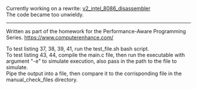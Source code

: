 Currently working on a rewrite: [v2_intel_8086_disassembler](https://github.com/Stef-van-Stipdonk/v2_intel_8086_disassembler)  
The code became too unwieldy. 

-----

Written as part of the homework for the Performance-Aware Programming Series.
https://www.computerenhance.com/

To test listing 37, 38, 39, 41, run the test_file.sh bash script.  
To test listing 43, 44, compile the main.c file, then run the executable with argument "-e" to simulate execution, also pass in the path to the file to simulate.  
Pipe the output into a file, then compare it to the corrisponding file in the manual_check_files directory.

